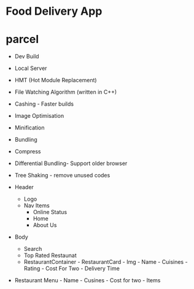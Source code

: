 

# Food Delivery App

# parcel
- Dev Build
- Local Server
- HMT (Hot Module Replacement)
- File Watching Algorithm (written in C++)
- Cashing - Faster builds
- Image Optimisation
- Minification
- Bundling
- Compress
- Differential Bundling- Support older browser
- Tree Shaking - remove unused codes

 - Header
      - Logo
      - Nav Items
           - Online Status
           - Home
           - About Us

- Body
     - Search
     - Top Rated Restaunat
     - RestaurantContainer
               - RestaurantCard
                          - Img
                          - Name
                          - Cuisines
                          - Rating
                          - Cost For Two
                          - Delivery Time
               

- Restaurant Menu
       - Name
       - Cusines
       - Cost for two
       - Items